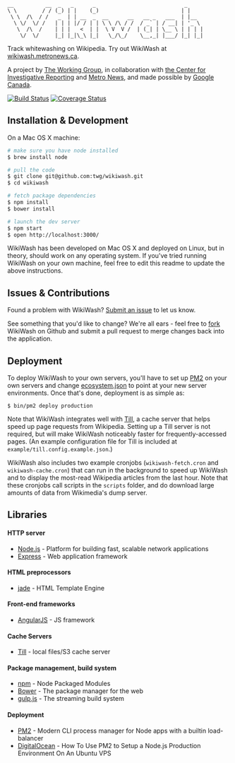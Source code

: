     __          __  _   _      _                            _     
    \ \        / / (_) | |    (_)                          | |    
     \ \  /\  / /   _  | | __  _  __      __   __ _   ___  | |__  
      \ \/  \/ /   | | | |/ / | | \ \ /\ / /  / _` | / __| | '_ \ 
       \  /\  /    | | |   <  | |  \ V  V /  | (_| | \__ \ | | | |
        \/  \/     |_| |_|\_\ |_|   \_/\_/    \__,_| |___/ |_| |_|
                                                                   
Track whitewashing on Wikipedia. Try out WikiWash at [wikiwash.metronews.ca](http://wikiwash.metronews.ca).

A project by [The Working Group](http://twg.ca), in collaboration with
[the Center for Investigative Reporting](http://www.centerforinvestigativereporting.org/) and 
[Metro News](http://metronews.ca/), and made possible by [Google Canada](http://googlecanada.blogspot.ca/).

[![Build Status](https://travis-ci.org/twg/wikiwash.svg)](https://travis-ci.org/twg/wikiwash) [![Coverage Status](https://img.shields.io/coveralls/twg/wikiwash.svg)](https://coveralls.io/r/twg/wikiwash)

## Installation & Development

On a Mac OS X machine:

```bash
# make sure you have node installed
$ brew install node

# pull the code
$ git clone git@github.com:twg/wikiwash.git
$ cd wikiwash

# fetch package dependencies
$ npm install
$ bower install

# launch the dev server
$ npm start
$ open http://localhost:3000/
```

WikiWash has been developed on Mac OS X and deployed on Linux, but in theory,
should work on any operating system. If you've tried running WikiWash on your own machine,
feel free to edit this readme to update the above instructions.

## Issues & Contributions

Found a problem with WikiWash? [Submit an issue](https://github.com/twg/wikiwash/issues/new) to
let us know.

See something that you'd like to change? We're all ears - feel free to [fork](https://github.com/twg/wikiwash/fork)
WikiWash on Github and submit a pull request to merge changes back into the application.

## Deployment

To deploy WikiWash to your own servers, you'll have to set up [PM2](https://github.com/Unitech/pm2)
on your own servers and change [ecosystem.json](https://github.com/twg/wikiwash/blob/master/ecosystem.json)
to point at your new server environments. Once that's done, deployment is as simple as:

```
$ bin/pm2 deploy production
```

Note that WikiWash integrates well with [Till](https://github.com/psobot/till), a cache server
that helps speed up page requests from Wikipedia. Setting up a Till server is not required,
but will make WikiWash noticeably faster for frequently-accessed pages. (An example configuration file
for Till is included at `example/till.config.example.json`.)

WikiWash also includes two example cronjobs (`wikiwash-fetch.cron` and `wikiwash-cache.cron`) that
can run in the background to speed up WikiWash and to display the most-read Wikipedia articles from
the last hour. Note that these cronjobs call scripts in the `scripts` folder, and do download large
amounts of data from Wikimedia's dump server.

## Libraries

#### HTTP server
* [Node.js](http://nodejs.org) - Platform for building fast, scalable network applications
* [Express](http://expressjs.com) - Web application framework

#### HTML preprocessors
* [jade](http://jade-lang.com) - HTML Template Engine

#### Front-end frameworks
* [AngularJS](https://angularjs.org/) - JS framework

#### Cache Servers
* [Till](https://github.com/psobot/till) - local files/S3 cache server

#### Package management, build system
* [npm](https://npmjs.org) - Node Packaged Modules
* [Bower](http://bower.io) - The package manager for the web
* [gulp.js](http://gulpjs.com) - The streaming build system

#### Deployment
* [PM2](https://github.com/Unitech/pm2) - Modern CLI process manager for Node apps with a builtin load-balancer
* [DigitalOcean](https://www.digitalocean.com/community/tutorials/how-to-use-pm2-to-setup-a-node-js-production-environment-on-an-ubuntu-vps) - How To Use PM2 to Setup a Node.js Production Environment On An Ubuntu VPS
